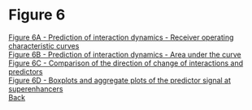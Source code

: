 # Figure 6

[Figure 6A - Prediction of interaction dynamics - Receiver operating characteristic curves](../Scripts/Fig6A_Prediction_ROC.md)<br>
[Figure 6B - Prediction of interaction dynamics - Area under the curve](../Scripts/Fig6B_Prediction_AUC.md)<br>
[Figure 6C - Comparison of the direction of change of interactions and predictors](../Scripts/Fig6C_Prediction_Regulation_Direction.md)<br>
[Figure 6D - Boxplots and aggregate plots of the predictor signal at superenhancers](../Scripts/Fig6D_Aggregates_Boxplots.md)<br>
[Back](../README.md)